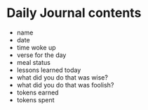 # Daily Journal contents
- name
- date
- time woke up
- verse for the day
- meal status
- lessons learned today
- what did you do that was wise?
- what did you do that was foolish?
- tokens earned
- tokens spent
